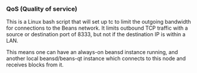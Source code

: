 ### QoS (Quality of service) ###

This is a Linux bash script that will set up tc to limit the outgoing bandwidth for connections to the Beans network. It limits outbound TCP traffic with a source or destination port of 8333, but not if the destination IP is within a LAN.

This means one can have an always-on beansd instance running, and another local beansd/beans-qt instance which connects to this node and receives blocks from it.
